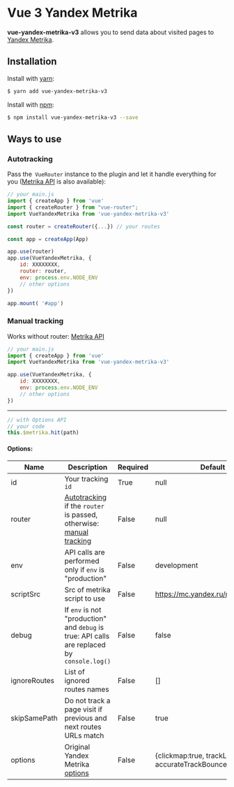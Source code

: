 # Vue 3 Yandex Metrika

**vue-yandex-metrika-v3** allows you to send data about visited pages to [Yandex Metrika].

## Installation

Install with [yarn]:

```bash
$ yarn add vue-yandex-metrika-v3
```

Install with [npm]:

```bash
$ npm install vue-yandex-metrika-v3 --save
```


## Ways to use

### <a name="autotracking">Autotracking</a>

Pass the` VueRouter` instance to the plugin and let it handle everything for you ([Metrika API] is also available):
```javascript
// your main.js
import { createApp } from 'vue'
import { createRouter } from "vue-router";
import VueYandexMetrika from 'vue-yandex-metrika-v3'                               

const router = createRouter({...}) // your routes

const app = createApp(App)

app.use(router)
app.use(VueYandexMetrika, {
	id: XXXXXXXX,
	router: router,
	env: process.env.NODE_ENV
    // other options
})

app.mount( '#app')
```


### <a name="manual">Manual tracking</a>

Works without router: [Metrika API]
```javascript
// your main.js
import { createApp } from 'vue'
import VueYandexMetrika from 'vue-yandex-metrika-v3'

app.use(VueYandexMetrika, {
    id: XXXXXXXX,
    env: process.env.NODE_ENV
    // other options
})
```
___

```javascript
// with Options API
// your code
this.$metrika.hit(path)
```

#### Options:

| Name           | Description                                                                                             | Required | Default                                                    |
| -------------- | ------------------------------------------------------------------------------------------------------- | -------- | ---------------------------------------------------------- |
| id             | Your tracking `id`                                                                                      | True     | null                                                       |
| router         | [Autotracking](#autotracking) if the `router` is passed, otherwise: [manual tracking](#manual-tracking) | False    | null                                                       |
| env            | API calls are performed only if `env` is "production"                                                   | False    | development                                                |
| scriptSrc      | Src of metrika script to use                                                                            | False    | https://mc.yandex.ru/metrika/tag.js                        |
| debug          | If `env` is not "production" and `debug` is true: API calls are replaced by `console.log()`             | False    | false                                                      |
| ignoreRoutes   | List of ignored routes names                                                                            | False    | []                                                         |
| skipSamePath   | Do not track a page visit if previous and next routes URLs match                                        | False    | true                                                       |
| options        | Original Yandex Metrika [options](https://yandex.ru/support/metrika/code/counter-initialize.html)       | False    | {clickmap:true, trackLinks:true, accurateTrackBounce:true} |

[Yandex Metrika]: https://metrika.yandex.ru
[yarn]: https://yarnpkg.com
[npm]: https://npmjs.com
[Metrika API]: https://yandex.ru/support/metrika/objects/method-reference.html
